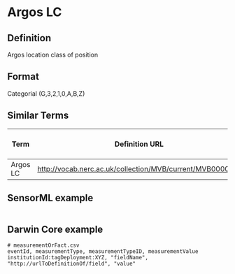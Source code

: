 # Argos LC

## Definition 
Argos location class of position

## Format
Categorial (G,3,2,1,0,A,B,Z)

## Similar Terms 
|Term|Definition URL|Source Vocabulary Publisher/Creator|
|----|----------|-----------------|
|Argos LC|http://vocab.nerc.ac.uk/collection/MVB/current/MVB000034/|Movebank|

## SensorML example
```xml

```
## Darwin Core example
```csv
# measurementOrFact.csv
eventId, measurementType, measurementTypeID, measurementValue
institutionId:tagDeployment:XYZ, "fieldName", "http://urlToDefinitionOf/field", "value"
```
